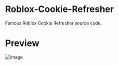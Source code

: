# Roblox-Cookie-Refresher
Famous Roblox Cookie Refresher source code.

# Preview

![image](https://github.com/Terminatedzz/Roblox-Cookie-Refresher/assets/131369904/683bdbd1-355e-4e0e-a58d-4da9d4705bd8)
